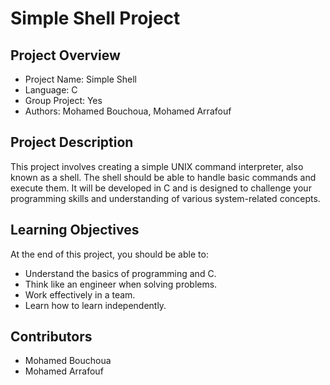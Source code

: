 # Simple Shell Project

## Project Overview
+ Project Name: Simple Shell
+ Language: C
+ Group Project: Yes
+ Authors: Mohamed Bouchoua, Mohamed Arrafouf

## Project Description
This project involves creating a simple UNIX command interpreter, also known as a shell. The shell should be able to handle basic commands and execute them. It will be developed in C and is designed to challenge your programming skills and understanding of various system-related concepts.

## Learning Objectives
At the end of this project, you should be able to:

+ Understand the basics of programming and C.
+ Think like an engineer when solving problems.
+ Work effectively in a team.
+ Learn how to learn independently.

## Contributors
+ Mohamed Bouchoua
+ Mohamed Arrafouf
